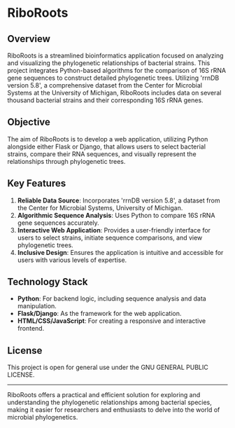# RiboRoots

## Overview

RiboRoots is a streamlined bioinformatics application focused on analyzing and visualizing the phylogenetic relationships of bacterial strains. This project integrates Python-based algorithms for the comparison of 16S rRNA gene sequences to construct detailed phylogenetic trees. Utilizing 'rrnDB version 5.8', a comprehensive dataset from the Center for Microbial Systems at the University of Michigan, RiboRoots includes data on several thousand bacterial strains and their corresponding 16S rRNA genes.

## Objective

The aim of RiboRoots is to develop a web application, utilizing Python alongside either Flask or Django, that allows users to select bacterial strains, compare their RNA sequences, and visually represent the relationships through phylogenetic trees.

## Key Features

1. **Reliable Data Source**: Incorporates 'rrnDB version 5.8', a dataset from the Center for Microbial Systems, University of Michigan.
2. **Algorithmic Sequence Analysis**: Uses Python to compare 16S rRNA gene sequences accurately.
3. **Interactive Web Application**: Provides a user-friendly interface for users to select strains, initiate sequence comparisons, and view phylogenetic trees.
4. **Inclusive Design**: Ensures the application is intuitive and accessible for users with various levels of expertise.

## Technology Stack

- **Python**: For backend logic, including sequence analysis and data manipulation.
- **Flask/Django**: As the framework for the web application.
- **HTML/CSS/JavaScript**: For creating a responsive and interactive frontend.

## License

This project is open for general use under the GNU GENERAL PUBLIC LICENSE.

---

RiboRoots offers a practical and efficient solution for exploring and understanding the phylogenetic relationships among bacterial species, making it easier for researchers and enthusiasts to delve into the world of microbial phylogenetics.
